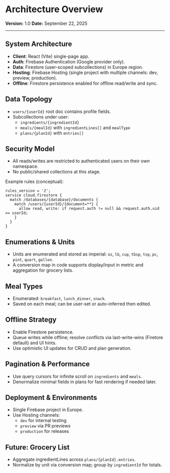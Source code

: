 # Architecture Overview

**Version:** 1.0
**Date:** September 22, 2025

---

## System Architecture

- **Client**: React (Vite) single-page app.
- **Auth**: Firebase Authentication (Google provider only).
- **Data**: Firestore (user-scoped subcollections) in Europe region.
- **Hosting**: Firebase Hosting (single project with multiple channels: dev, preview, production).
- **Offline**: Firestore persistence enabled for offline read/write and sync.

## Data Topology

- `users/{userId}` root doc contains profile fields.
- Subcollections under user:
  - `ingredients/{ingredientId}`
  - `meals/{mealId}` with `ingredientLines[]` and `mealType`
  - `plans/{planId}` with `entries[]`

## Security Model

- All reads/writes are restricted to authenticated users on their own namespace.
- No public/shared collections at this stage.

Example rules (conceptual):

```
rules_version = '2';
service cloud.firestore {
  match /databases/{database}/documents {
    match /users/{userId}/{document=**} {
      allow read, write: if request.auth != null && request.auth.uid == userId;
    }
  }
}
```

## Enumerations & Units

- Units are enumerated and stored as imperial: `oz`, `lb`, `cup`, `tbsp`, `tsp`, `pc`, `pint`, `quart`, `gallon`.
- A conversion map in code supports display/input in metric and aggregation for grocery lists.

## Meal Types

- Enumerated: `breakfast`, `lunch_dinner`, `snack`.
- Saved on each meal; can be user-set or auto-inferred then edited.

## Offline Strategy

- Enable Firestore persistence.
- Queue writes while offline; resolve conflicts via last-write-wins (Firetore default) and UI hints.
- Use optimistic UI updates for CRUD and plan generation.

## Pagination & Performance

- Use query cursors for infinite scroll on `ingredients` and `meals`.
- Denormalize minimal fields in plans for fast rendering if needed later.

## Deployment & Environments

- Single Firebase project in Europe.
- Use Hosting channels:
  - `dev` for internal testing
  - `preview` via PR previews
  - `production` for releases

## Future: Grocery List

- Aggregate ingredientLines across `plans/{planId}.entries`.
- Normalize by unit via conversion map; group by `ingredientId` for totals.
